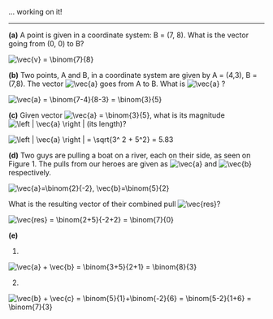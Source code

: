 
... working on it!

-----

**(a)** A point is given in a coordinate system: B = (7, 8).
What is the vector going from (0, 0) to B?

  <img src="https://latex.codecogs.com/gif.latex?\vec{v}&space;=&space;\binom{7}{8}" title="\vec{v} = \binom{7}{8}" />

  
**(b)** Two points, A and B, in a coordinate system are given by A = (4,3), B = (7,8).
The vector <img src="https://latex.codecogs.com/gif.latex?\vec{a}" title="\vec{a}" /> goes from A to B. What is <img src="https://latex.codecogs.com/gif.latex?\vec{a}" title="\vec{a}" /> ?

<img src="https://latex.codecogs.com/gif.latex?\vec{a}&space;=&space;\binom{7-4}{8-3}&space;=&space;\binom{3}{5}" title="\vec{a} = \binom{7-4}{8-3} = \binom{3}{5}" />


**(c)** Given vector <img src="https://latex.codecogs.com/gif.latex?\inline&space;\vec{a}&space;=&space;\binom{3}{5}" title="\vec{a} = \binom{3}{5}" />, what is its magnitude <img src="https://latex.codecogs.com/gif.latex?\inline&space;\left&space;|&space;\vec{a}&space;\right&space;|" title="\left | \vec{a} \right |" /> (its length)?

<img src="https://latex.codecogs.com/gif.latex?\left&space;|&space;\vec{a}&space;\right&space;|&space;=&space;\sqrt{3^&space;2&space;&plus;&space;5^2}&space;=&space;5.83" title="\left | \vec{a} \right | = \sqrt{3^ 2 + 5^2} = 5.83" />


**(d)** Two guys are pulling a boat on a river, each on their side, as seen on Figure 1. The pulls from our heroes are given as <img src="https://latex.codecogs.com/gif.latex?\inline&space;\vec{a}" title="\vec{a}" /> and <img src="https://latex.codecogs.com/gif.latex?\inline&space;\vec{b}" title="\vec{b}" /> respectively. 

<img src="https://latex.codecogs.com/gif.latex?\inline&space;\vec{a}=\binom{2}{-2},&space;\vec{b}=\binom{5}{2}" title="\vec{a}=\binom{2}{-2}, \vec{b}=\binom{5}{2}" />

What is the resulting vector of their combined pull <img src="https://latex.codecogs.com/gif.latex?\inline&space;\vec{res}" title="\vec{res}" />?

<img src="https://latex.codecogs.com/gif.latex?\vec{res}&space;=&space;\binom{2&plus;5}{-2&plus;2}&space;=&space;\binom{7}{0}" title="\vec{res} = \binom{2+5}{-2+2} = \binom{7}{0}" />

**(e)**

  1. 
   <img src="https://latex.codecogs.com/gif.latex?\vec{a}&space;&plus;&space;\vec{b}&space;=&space;\binom{3&plus;5}{2&plus;1}&space;=&space;\binom{8}{3}" title="\vec{a} + \vec{b} = \binom{3+5}{2+1} = \binom{8}{3}" />

  
  
 2.
<img src="https://latex.codecogs.com/gif.latex?\vec{b}&space;&plus;&space;\vec{c}&space;=&space;\binom{5}{1}&plus;\binom{-2}{6}&space;=&space;\binom{5-2}{1&plus;6}&space;=&space;\binom{7}{3}" title="\vec{b} + \vec{c} = \binom{5}{1}+\binom{-2}{6} = \binom{5-2}{1+6} = \binom{7}{3}" />

